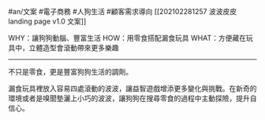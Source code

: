 #an/文案 #電子商務 #人狗生活 #顧客需求導向 
[[202102281257 波波皮皮 landing page v1.0 文案]]

WHY：讓狗狗動腦、豐富生活
HOW：用零食搭配漏食玩具
WHAT：方便藏在玩具中，立體造型會滾動帶來更多樂趣

---

不只是零食，更是豐富狗狗生活的調劑。

漏食玩具裡放入容易四處滾動的波波，讓益智遊戲增添更多變化與挑戰。在新奇的環境或者是嗅聞墊灑上小巧的波波，讓狗狗在搜尋零食的過程中主動探險，提升自信心。